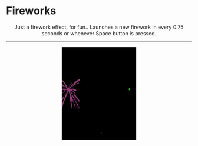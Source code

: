# Fireworks

<p align="center">
  Just a firework effect, for fun.. Launches a new firework in every 0.75 seconds or whenever Space button is pressed.
</p>

<hr>

<p align="center">
  <img src="example.gif" width="40%" height="40%">
</p>
